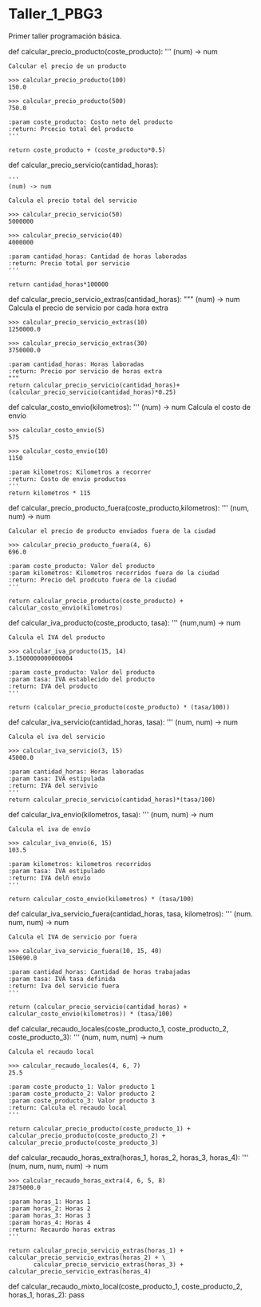 # Taller_1_PBG3
Primer taller programación básica. 

def calcular_precio_producto(coste_producto):
    '''
    (num) -> num

    Calcular el precio de un producto

    >>> calcular_precio_producto(100)
    150.0

    >>> calcular_precio_producto(500)
    750.0

    :param coste_producto: Costo neto del producto
    :return: Prcecio total del producto
    '''

    return coste_producto + (coste_producto*0.5)

def calcular_precio_servicio(cantidad_horas):

    '''
    (num) -> num

    Calcula el precio total del servicio

    >>> calcular_precio_servicio(50)
    5000000

    >>> calcular_precio_servicio(40)
    4000000

    :param cantidad_horas: Cantidad de horas laboradas
    :return: Precio total por servicio
    '''

    return cantidad_horas*100000

def calcular_precio_servicio_extras(cantidad_horas):
    """
    (num) -> num
    Calcula el precio de servicio por cada hora extra

    >>> calcular_precio_servicio_extras(10)
    1250000.0

    >>> calcular_precio_servicio_extras(30)
    3750000.0

    :param cantidad_horas: Horas laboradas
    :return: Precio por servicio de horas extra
    """
    return calcular_precio_servicio(cantidad_horas)+(calcular_precio_servicio(cantidad_horas)*0.25)

def calcular_costo_envio(kilometros):
    '''
    (num) -> num
    Calcula el costo de envío

    >>> calcular_costo_envio(5)
    575

    >>> calcular_costo_envio(10)
    1150

    :param kilometros: Kilometros a recorrer
    :return: Costo de envio productos
    '''
    return kilometros * 115

def calcular_precio_producto_fuera(coste_producto,kilometros):
    '''
    (num, num) -> num

    Calcular el precio de producto enviados fuera de la ciudad

    >>> calcular_precio_producto_fuera(4, 6)
    696.0

    :param coste_producto: Valor del producto
    :param kilometros: Kilometros recorridos fuera de la ciudad
    :return: Precio del prodcuto fuera de la ciudad
    '''

    return calcular_precio_producto(coste_producto) +  calcular_costo_envio(kilometros)

def calcular_iva_producto(coste_producto, tasa):
    '''
    (num,num) -> num

    Calcula el IVA del producto

    >>> calcular_iva_producto(15, 14)
    3.1500000000000004

    :param coste_producto: Valor del producto
    :param tasa: IVA establecido del producto
    :return: IVA del producto
    '''

    return (calcular_precio_producto(coste_producto) * (tasa/100))

def calcular_iva_servicio(cantidad_horas, tasa):
    '''
    (num, num) -> num

    Calcula el iva del servicio

    >>> calcular_iva_servicio(3, 15)
    45000.0

    :param cantidad_horas: Horas laboradas
    :param tasa: IVA estipulada
    :return: IVA del servivio
    '''
    return calcular_precio_servicio(cantidad_horas)*(tasa/100)


def calcular_iva_envio(kilometros, tasa):
    '''
    (num, num) -> num

    Calcula el iva de envío

    >>> calcular_iva_envio(6, 15)
    103.5

    :param kilometros: kilometros recorridos
    :param tasa: IVA estipulado
    :return: IVA delñ envío
    '''

    return calcular_costo_envio(kilometros) * (tasa/100)


def calcular_iva_servicio_fuera(cantidad_horas, tasa, kilometros):
    '''
    (num. num, num) -> num

    Calcula el IVA de servicio por fuera

    >>> calcular_iva_servicio_fuera(10, 15, 40)
    150690.0

    :param cantidad_horas: Cantidad de horas trabajadas
    :param tasa: IVA tasa definida
    :return: Iva del servicio fuera
    '''

    return (calcular_precio_servicio(cantidad_horas) + calcular_costo_envio(kilometros)) * (tasa/100)

def calcular_recaudo_locales(coste_producto_1, coste_producto_2, coste_producto_3):
    '''
    (num, num, num) -> num

    Calcula el recaudo local

    >>> calcular_recaudo_locales(4, 6, 7)
    25.5

    :param coste_producto_1: Valor producto 1
    :param coste_producto_2: Valor producto 2
    :param coste_producto_3: Valor producto 3
    :return: Calcula el recaudo local
    '''

    return calcular_precio_producto(coste_producto_1) + calcular_precio_producto(coste_producto_2) + calcular_precio_producto(coste_producto_3)

def calcular_recaudo_horas_extra(horas_1, horas_2, horas_3, horas_4):
    '''
    (num, num, num, num) -> num

    >>> calcular_recaudo_horas_extra(4, 6, 5, 8)
    2875000.0

    :param horas_1: Horas 1
    :param horas_2: Horas 2
    :param horas_3: Horas 3
    :param horas_4: Horas 4
    :return: Recaurdo horas extras
    '''

    return calcular_precio_servicio_extras(horas_1) + calcular_precio_servicio_extras(horas_2) + \
           calcular_precio_servicio_extras(horas_3) + calcular_precio_servicio_extras(horas_4)


def calcular_recaudo_mixto_local(coste_producto_1,
                                 coste_producto_2,
                                 horas_1,
                                 horas_2):
    pass
